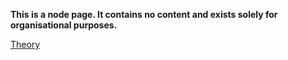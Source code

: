 **This is a node page. It contains no content and exists solely for organisational purposes.**

[Theory](sixth/CompSci/Theory/Theory)